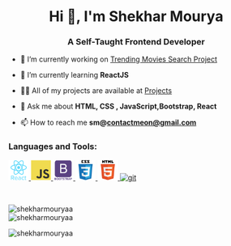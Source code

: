 <h1 align="center">Hi 👋, I'm Shekhar Mourya</h1>
<h3 align="center">A Self-Taught Frontend Developer</h3>

- 🔭 I’m currently working on [Trending Movies Search Project](https://shekharmouryaa.github.io/trending-movies)

- 🌱 I’m currently learning **ReactJS**

- 👨‍💻 All of my projects are available at [Projects](https://github.com/shekharmouryaa)

- 💬 Ask me about **HTML, CSS , JavaScript,Bootstrap, React**

- 📫 How to reach me **sm@contactmeon@gmail.com**

<h3 align="left">Languages and Tools:</h3>
<p align="left"> <a href="https://reactjs.org/" target="_blank"> <img src="https://raw.githubusercontent.com/devicons/devicon/master/icons/react/react-original-wordmark.svg" alt="react" width="40" height="40"/> </a> <a href="https://developer.mozilla.org/en-US/docs/Web/JavaScript" target="_blank"> <img src="https://raw.githubusercontent.com/devicons/devicon/master/icons/javascript/javascript-original.svg" alt="javascript" width="40" height="40"/> </a> <a href="https://getbootstrap.com" target="_blank"> <img src="https://raw.githubusercontent.com/devicons/devicon/master/icons/bootstrap/bootstrap-plain-wordmark.svg" alt="bootstrap" width="40" height="40"/> </a> <a href="https://www.w3schools.com/css/" target="_blank"> <img src="https://raw.githubusercontent.com/devicons/devicon/master/icons/css3/css3-original-wordmark.svg" alt="css3" width="40" height="40"/> </a> <a href="https://www.w3.org/html/" target="_blank"> <img src="https://raw.githubusercontent.com/devicons/devicon/master/icons/html5/html5-original-wordmark.svg" alt="html5" width="40" height="40"/> </a> <a href="https://git-scm.com/" target="_blank"> <img src="https://www.vectorlogo.zone/logos/git-scm/git-scm-icon.svg" alt="git" width="40" height="40"/> </a>   </p> <br>

<span><img align="" src="https://github-readme-stats.vercel.app/api/top-langs?username=shekharmouryaa&show_icons=true&locale=en&layout=compact" alt="shekharmouryaa" /></span><br>
<span><img align="" src="https://github-readme-stats.vercel.app/api?username=shekharmouryaa&show_icons=true&locale=en&layout=compact" alt="shekharmouryaa"/></span>
<br>
<p align="left"> <img src="https://komarev.com/ghpvc/?username=shekharmouryaa&label=Profile%20views&color=0e75b6&style=flat" alt="shekharmouryaa" /> </p>
